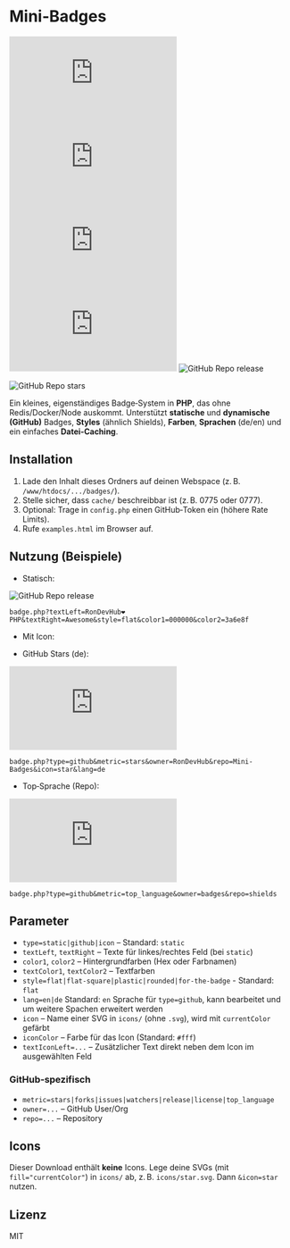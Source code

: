 # Mini‑Badges
![GitHub Repo stars](https://mini-badges.rondevhub.de/badge.php?type=github&metric=stars&owner=RonDevHub&repo=Mini-Badges) ![GitHub Repo language](https://mini-badges.rondevhub.de/badge.php?type=github&metric=top_language&owner=RonDevHub&repo=Mini-Badges) ![GitHub Repo license](https://mini-badges.rondevhub.de/badge.php?type=github&metric=license&owner=RonDevHub&repo=Mini-Badges) ![GitHub Repo release](https://mini-badges.rondevhub.de/badge.php?type=github&metric=release&owner=RonDevHub&repo=Mini-Badges) ![GitHub Repo release](https://mini-badges.rondevhub.de/badge.php?type=static&textLeft=PHP&textRight=♥️)

![GitHub Repo stars](https://mini-badges.rondevhub.de/badge.php?type=static&textLeft=☕&textColor2=52565e&textRight=By%20me%20a%20Coffee&style=for-the-badge&color1=e4e932&color2=8db9ca)

Ein kleines, eigenständiges Badge‑System in **PHP**, das ohne Redis/Docker/Node auskommt.
Unterstützt **statische** und **dynamische (GitHub)** Badges, **Styles** (ähnlich Shields),
**Farben**, **Sprachen** (de/en) und ein einfaches **Datei‑Caching**.

## Installation
1. Lade den Inhalt dieses Ordners auf deinen Webspace (z. B. `/www/htdocs/.../badges/`).
2. Stelle sicher, dass `cache/` beschreibbar ist (z. B. 0775 oder 0777).
3. Optional: Trage in `config.php` einen GitHub‑Token ein (höhere Rate Limits).
4. Rufe `examples.html` im Browser auf.

## Nutzung (Beispiele)
- Statisch:

![GitHub Repo release](https://mini-badges.rondevhub.de/badge.php?textLeft=RonDevHub❤️PHP&textRight=Awesome&style=flat&color1=000000&color2=3a6e8f)

  `badge.php?textLeft=RonDevHub❤️PHP&textRight=Awesome&style=flat&color1=000000&color2=3a6e8f`

- Mit Icon:

- GitHub Stars (de):

![GitHub Repo release](https://mini-badges.rondevhub.de/badge.php?type=github&metric=stars&owner=RonDevHub&repo=Mini-Badges&icon=star&lang=de)

  `badge.php?type=github&metric=stars&owner=RonDevHub&repo=Mini-Badges&icon=star&lang=de`

- Top‑Sprache (Repo):

![GitHub Repo release](https://mini-badges.rondevhub.de/badge.php?type=github&metric=top_language&owner=RonDevHub&repo=Mini-Badges)

  `badge.php?type=github&metric=top_language&owner=badges&repo=shields`

## Parameter
- `type=static|github|icon` – Standard: `static`
- `textLeft`, `textRight` – Texte für linkes/rechtes Feld (bei `static`)
- `color1`, `color2` – Hintergrundfarben (Hex oder Farbnamen)
- `textColor1`, `textColor2` – Textfarben
- `style=flat|flat-square|plastic|rounded|for-the-badge` - Standard: `flat`
- `lang=en|de` Standard: `en` Sprache für `type=github`, kann bearbeitet und um weitere Spachen erweitert werden
- `icon` – Name einer SVG in `icons/` (ohne `.svg`), wird mit `currentColor` gefärbt
- `iconColor` – Farbe für das Icon (Standard: `#fff`)
- `textIconLeft=...` – Zusätzlicher Text direkt neben dem Icon im ausgewählten Feld

### GitHub‑spezifisch
- `metric=stars|forks|issues|watchers|release|license|top_language`
- `owner=...` – GitHub User/Org
- `repo=...` – Repository

## Icons
Dieser Download enthält **keine** Icons. Lege deine SVGs (mit `fill="currentColor"`) in `icons/` ab,
z. B. `icons/star.svg`. Dann `&icon=star` nutzen.

## Lizenz
MIT
